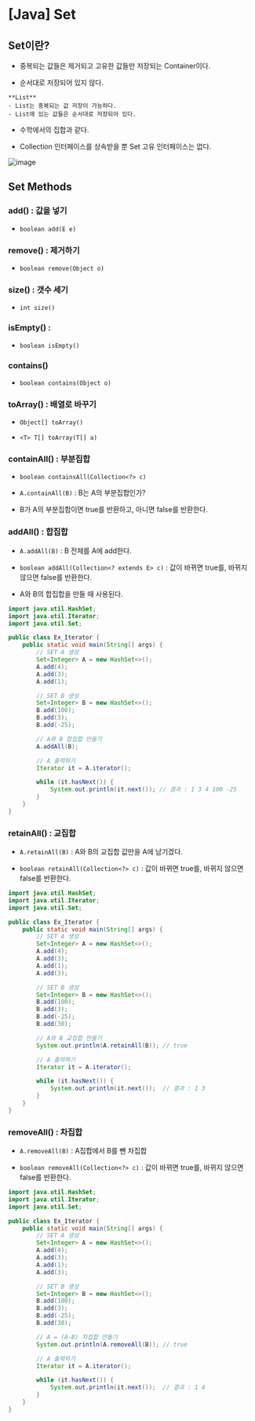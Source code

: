 # [Java] Set

## Set이란?

- 중복되는 값들은 제거되고 고유한 값들만 저장되는 Container이다.

- 순서대로 저장되어 있지 않다.

```tip
**List**
- List는 중복되는 값 저장이 가능하다.
- List에 있는 값들은 순서대로 저장되어 있다.
```

- 수학에서의 집합과 같다.

- Collection 인터페이스를 상속받을 뿐 Set 고유 인터페이스는 없다.

![image](https://user-images.githubusercontent.com/66978721/106254370-fa8ca780-625b-11eb-8cd6-03a7fc5fdd0d.png)


## Set Methods

### add() : 값을 넣기

- `boolean add(E e)`

### remove() : 제거하기

- `boolean remove(Object o)`

### size() : 갯수 세기

- `int size()`


### isEmpty() : 

- `boolean isEmpty()`

### contains()

- `boolean contains(Object o)`


### toArray() : 배열로 바꾸기

- `Object[] toArray()`

- `<T> T[] toArray(T[] a)`

### containAll() : 부분집합

- `boolean containsAll(Collection<?> c)`

- `A.containAll(B)` : B는 A의 부분집합인가?

- B가 A의 부분집합이면 true를 반환하고, 아니면 false를 반환한다.


### addAll() : 합집합

- `A.addAll(B)` : B 전체를 A에 add한다.

- `boolean addAll(Collection<? extends E> c)` : 값이 바뀌면 true를, 바뀌지 않으면 false를 반환한다.

- A와 B의 합집합을 만들 때 사용된다.

```java
import java.util.HashSet;
import java.util.Iterator;
import java.util.Set;

public class Ex_Iterator {
    public static void main(String[] args) {
        // SET A 생성
        Set<Integer> A = new HashSet<>();
        A.add(4);
        A.add(3);
        A.add(1);

        // SET B 생성
        Set<Integer> B = new HashSet<>();
        B.add(100);
        B.add(3);
        B.add(-25);

        // A와 B 합집합 만들기
        A.addAll(B);

        // A 출력하기
        Iterator it = A.iterator();

        while (it.hasNext()) {
            System.out.println(it.next()); // 결과 : 1 3 4 100 -25
        }
    }
}
```

### retainAll() : 교집합

- `A.retainAll(B)` : A와 B의 교집합 값만을 A에 남기겠다.

- `boolean retainAll(Collection<?> c)` : 값이 바뀌면 true를, 바뀌지 않으면 false를 반환한다.

```java
import java.util.HashSet;
import java.util.Iterator;
import java.util.Set;

public class Ex_Iterator {
    public static void main(String[] args) {
        // SET A 생성
        Set<Integer> A = new HashSet<>();
        A.add(4);
        A.add(3);
        A.add(1);
        A.add(3);

        // SET B 생성
        Set<Integer> B = new HashSet<>();
        B.add(100);
        B.add(3);
        B.add(-25);
        B.add(30);

        // A와 B 교집합 만들기
        System.out.println(A.retainAll(B)); // true

        // A 출력하기
        Iterator it = A.iterator();

        while (it.hasNext()) {
            System.out.println(it.next());  // 결과 : 1 3
        }
    }
}
```

### removeAll() : 차집합

- `A.removeAll(B)` : A집합에서 B를 뺀 차집합

- `boolean removeAll(Collection<?> c)` : 값이 바뀌면 true를, 바뀌지 않으면 false를 반환한다.

```JAVA
import java.util.HashSet;
import java.util.Iterator;
import java.util.Set;

public class Ex_Iterator {
    public static void main(String[] args) {
        // SET A 생성
        Set<Integer> A = new HashSet<>();
        A.add(4);
        A.add(3);
        A.add(1);
        A.add(3);

        // SET B 생성
        Set<Integer> B = new HashSet<>();
        B.add(100);
        B.add(3);
        B.add(-25);
        B.add(30);

        // A = (A-B) 차집합 만들기
        System.out.println(A.removeAll(B)); // true

        // A 출력하기
        Iterator it = A.iterator();

        while (it.hasNext()) {
            System.out.println(it.next());  // 결과 : 1 4
        }
    }
}
```

